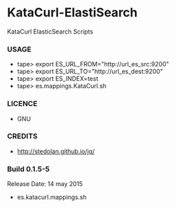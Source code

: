 # KataCurl-ElastiSearch
KataCurl ElasticSearch Scripts

### USAGE ###
* tape> export ES_URL_FROM="http://url_es_src:9200"
* tape> export ES_URL_TO="http://url_es_dest:9200"
* tape> export ES_INDEX=test
* tape> es.mappings.KataCurl.sh

### LICENCE ###
* GNU

### CREDITS ###
* http://stedolan.github.io/jq/

### Build 0.1.5-5 ###
Release Date: 14 may 2015

* es.katacurl.mappings.sh

